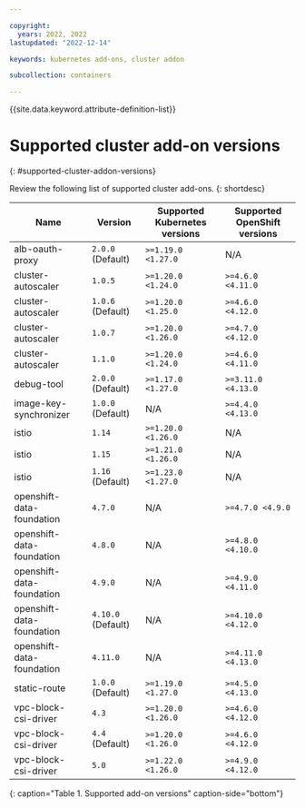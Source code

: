 ```yaml
---

copyright: 
  years: 2022, 2022
lastupdated: "2022-12-14"

keywords: kubernetes add-ons, cluster addon

subcollection: containers

---
```


{{site.data.keyword.attribute-definition-list}}

# Supported cluster add-on versions
{: #supported-cluster-addon-versions}

Review the following list of supported cluster add-ons.
{: shortdesc}

| Name | Version | Supported Kubernetes versions | Supported OpenShift versions |
| --- | --- | --- | --- |
| alb-oauth-proxy | `2.0.0` (Default) | `>=1.19.0 <1.27.0` |  N/A  |
| cluster-autoscaler | `1.0.5`  | `>=1.20.0 <1.24.0` | `>=4.6.0 <4.11.0` |
| cluster-autoscaler | `1.0.6` (Default) | `>=1.20.0 <1.25.0` | `>=4.6.0 <4.12.0` |
| cluster-autoscaler | `1.0.7`  | `>=1.20.0 <1.26.0` | `>=4.7.0 <4.12.0` |
| cluster-autoscaler | `1.1.0`  | `>=1.20.0 <1.24.0` | `>=4.6.0 <4.11.0` |
| debug-tool | `2.0.0` (Default) | `>=1.17.0 <1.27.0` | `>=3.11.0 <4.13.0` |
| image-key-synchronizer | `1.0.0` (Default) |  N/A  | `>=4.4.0 <4.13.0` |
| istio | `1.14`  | `>=1.20.0 <1.26.0` |  N/A  |
| istio | `1.15`  | `>=1.21.0 <1.26.0` |  N/A  |
| istio | `1.16` (Default) | `>=1.23.0 <1.27.0` |  N/A  |
| openshift-data-foundation | `4.7.0`  |  N/A  | `>=4.7.0 <4.9.0` |
| openshift-data-foundation | `4.8.0`  |  N/A  | `>=4.8.0 <4.10.0` |
| openshift-data-foundation | `4.9.0`  |  N/A  | `>=4.9.0 <4.11.0` |
| openshift-data-foundation | `4.10.0` (Default) |  N/A  | `>=4.10.0 <4.12.0` |
| openshift-data-foundation | `4.11.0`  |  N/A  | `>=4.11.0 <4.13.0` |
| static-route | `1.0.0` (Default) | `>=1.19.0 <1.27.0` | `>=4.5.0 <4.13.0` |
| vpc-block-csi-driver | `4.3`  | `>=1.20.0 <1.26.0` | `>=4.6.0 <4.12.0` |
| vpc-block-csi-driver | `4.4` (Default) | `>=1.20.0 <1.26.0` | `>=4.6.0 <4.12.0` |
| vpc-block-csi-driver | `5.0`  | `>=1.22.0 <1.26.0` | `>=4.9.0 <4.12.0` |
{: caption="Table 1. Supported add-on versions" caption-side="bottom"}



